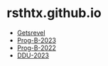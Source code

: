 # rsthtx.github.io

- [Getsrevel](https://getsrevel.github.io/)
- [Prog-B-2023](prog-b-2023/)
- [Prog-B-2022](prog-b-2022/)
- [DDU-2023](ddu-2023/)

<canvas id="qr"></canvas>

<script src="https://cdn.jsdelivr.net/npm/qrious@4.0.2/dist/qrious.min.js" integrity="sha256-25ncr0CpJhgbzkUiR3wu/Fkk9sSykRG2qX+upHfJUos=" crossorigin="anonymous"></script>
<script>
  (function() {
    let qr = new QRious({
      element: document.getElementById('qr'),
      size: 256,
      level: 'H',
      background: '#b5e853',
      value: window.location.href
    });
  })();
</script> 
